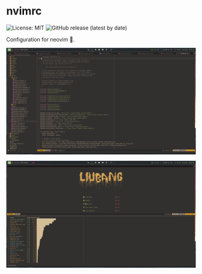 # nvimrc

![License: MIT](https://img.shields.io/github/license/liubang/nvimrc?style=flat-square)
![GitHub release (latest by date)](https://img.shields.io/github/v/release/liubang/nvimrc?style=flat-square)

Configuration for neovim :rose:.

![nvim](./static/1.png)

![nvim](./static/2.png)
